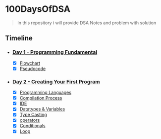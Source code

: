 # 100DaysOfDSA
> In this repository i will provide DSA Notes and problem  with solution
## Timeline
- ### [Day 1 -  Programming Fundamental](https://github.com/pawanbhayde/100DaysOfDSA/tree/main/Day%201%20-%20Programming%20Fundamental)
    - [x] [Flowchart](https://github.com/pawanbhayde/100DaysOfDSA/tree/main/Day%201%20-%20Programming%20Fundamental#flowchart)
    - [x] [Pseudocode](https://github.com/pawanbhayde/100DaysOfDSA/tree/main/Day%201%20-%20Programming%20Fundamental#pseudocode)
    
- ### [Day 2 -  Creating Your First Program](https://github.com/pawanbhayde/100DaysOfDSA/tree/main/Day%202%20-%20Creating%20Your%20First%20Program)
    - [x] [Programming Languages](https://github.com/pawanbhayde/100DaysOfDSA/tree/main/Day%202%20-%20Creating%20Your%20First%20Program#programming-languages)
    - [x] [Compilation Process](https://github.com/pawanbhayde/100DaysOfDSA/tree/main/Day%202%20-%20Creating%20Your%20First%20Program#compilation-process)
    - [x] [IDE](https://github.com/pawanbhayde/100DaysOfDSA/tree/main/Day%202%20-%20Creating%20Your%20First%20Program#ide)
    - [x] [Datatypes & Variables](https://github.com/pawanbhayde/100DaysOfDSA/tree/main/Day%202%20-%20Creating%20Your%20First%20Program#datatypes--variables)
    - [x] [Type Casting](https://github.com/pawanbhayde/100DaysOfDSA/tree/main/Day%202%20-%20Creating%20Your%20First%20Program#type-casting)
    - [x] [operators](https://github.com/pawanbhayde/100DaysOfDSA/tree/main/Day%202%20-%20Creating%20Your%20First%20Program#operators)
    - [x] [Conditionals](https://github.com/pawanbhayde/100DaysOfDSA/tree/main/Day%202%20-%20Creating%20Your%20First%20Program#conditionals)
    - [x] [Loop](https://github.com/pawanbhayde/100DaysOfDSA/tree/main/Day%202%20-%20Creating%20Your%20First%20Program#loop)
